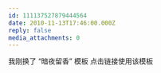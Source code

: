```yaml
---
id: 111137527879444564
date: 2010-11-13T17:46:00.000Z
reply: false
media_attachments: 0
---
```


我刚换了 “暗夜留香” 模板 点击链接使用该模板 ​​​​

